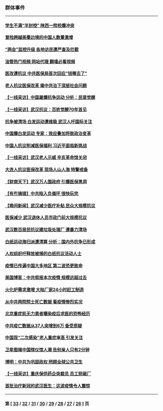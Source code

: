 ### 群体事件
---
#### [学生不满“半封控” 陕西一院校爆冲突](../../pages/ncid279/n13946647.md?03190045) 
#### [冒险跨越美墨边境的中国人数量激增](../../pages/ncid279/n13946742.md?03190045) 
#### [“两会”监控升级 各地访民遭严查及拦截](../../pages/ncid279/n13942702.md?03190045) 
#### [油管热门视频 网站代理 翻墙必看视频](http://138.2.39.72:81/youtube.html?epic-marker?03190045)
#### [医改遭抗议 中共医保局首次回应“钱哪去了”](../../pages/ncid279/n13938290.md?03190045) 
#### [老人抗议医保改革 揭中共治下深层社会问题](../../pages/ncid279/n13934963.md?03190045) 
#### [【一线采访】中国屡爆抗争运动 分析：民意觉醒](../../pages/ncid279/n13934024.md?03190045) 
#### [【一线采访】武汉抗议：百姓觉醒70年首见](../../pages/ncid279/n13931265.md?03190045) 
#### [抗争被清场 白发运动遭维稳 武汉人吁国际关注](../../pages/ncid279/n13931147.md?03190045) 
#### [中国爆白发运动 专家：效应叠加将致政治变革](../../pages/ncid279/n13931004.md?03190045) 
#### [中国人抗议削减医保福利 习近平面临新挑战](../../pages/ncid279/n13930530.md?03190045) 
#### [【一线采访】武汉老人示威 辛亥革命馆关闭](../../pages/ncid279/n13930368.md?03190045) 
#### [大连人抗议医保改革 现场人山人海 特警戒备](../../pages/ncid279/n13930248.md?03190045) 
#### [【财商天下】武汉万人围政府 引爆医保黑洞](../../pages/ncid279/n13927281.md?03190045) 
#### [【有冇搞错】中共陷入负循环 很快玩完](../../pages/ncid279/n13926140.md?03190045) 
#### [【晚间新闻】武汉减少医疗补贴 民众大规模抗议](../../pages/ncid279/n13925524.md?03190045) 
#### [医保减少 武汉退休人员市政门前大规模抗议](../../pages/ncid279/n13925389.md?03190045) 
#### [武汉数百居民抗议建垃圾处理厂 遭暴力清场](../../pages/ncid279/n13922269.md?03190045) 
#### [白纸运动海归派遭清算 分析：国内外抗争已形成](../../pages/ncid279/n13919416.md?03190045) 
#### [人权组织吁释放被捕的白纸抗议活动人士](../../pages/ncid279/n13917517.md?03190045) 
#### [疫情已传遍中国大多地区 第二波恐更致命](../../pages/ncid279/n13914332.md?03190045) 
#### [美国博客：中共假报本次疫情 规模远超过去](../../pages/ncid279/n13912604.md?03190045) 
#### [火化炉需求激增 大陆厂家24小时赶工制造](../../pages/ncid279/n13912205.md?03190045) 
#### [从中共两院院士死亡数据 看疫情惨烈实况](../../pages/ncid279/n13910619.md?03190045) 
#### [北京重症肌无力患者曝染疫后求医的恐怖经历](../../pages/ncid279/n13909480.md?03190045) 
#### [中共疫亡数据从37人突增到6万 备受质疑](../../pages/ncid279/n13907051.md?03190045) 
#### [中国现“二次感染”老人重症率高 引发关注](../../pages/ncid279/n13906493.md?03190045) 
#### [卫星图揭中国殡仪馆人潮 告别亲人只有2分钟](../../pages/ncid279/n13904053.md?03190045) 
#### [博明：中共为巩固政权 罔顾全球公共卫生](../../pages/ncid279/n13901752.md?03190045) 
#### [【一线采访】重庆保供药企突裁员 员工怒砸厂](../../pages/ncid279/n13901673.md?03190045) 
#### [首批治疗新冠的武汉医生：这波疫情令人震惊](../../pages/ncid279/n13900313.md?03190045) 

---
#### 第 [ [33](./33.md?03190045) / [32](./32.md?03190045) / [31](./31.md?03190045) / [30](./30.md?03190045) / [29](./29.md?03190045) / [28](./28.md?03190045) / [27](./27.md?03190045) / [26](./26.md?03190045) ] 页
